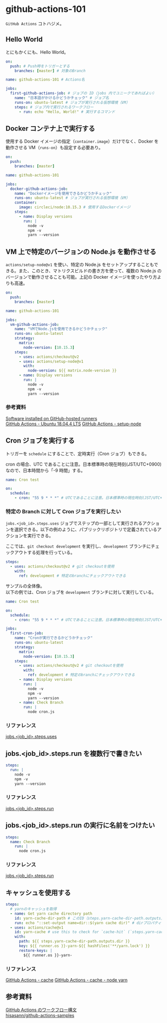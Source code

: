 # github-actions-101

`GitHub Actions` コトハジメ。

## Hello World

とにもかくにも、Hello World。

```yml
on:
  push: # Push時をトリガーとする
    branches: [master] # 対象のBranch

name: github-actions-101 # Actions名

jobs:
  first-github-actions-job: # ジョブの ID（jobs 内でユニークであればよい）
    name: "日本語がかけるかどうかチェック" # ジョブ名
    runs-on: ubuntu-latest # ジョブが実行される仮想環境（VM）
    steps: # ジョブ内で実行されるワークフロー
      - run: echo "Hello, World!" # 実行するコマンド
```

## Docker コンテナ上で実行する

使用する Docker イメージの指定（`container.image`）だけでなく、Docker を動作させる VM（`runs-on`）も設定する必要あり。

```yml
on:
  push:
    branches: [master]

name: github-actions-101

jobs:
  docker-github-actions-job:
    name: "Dockerイメージを使用できるかどうかチェック"
    runs-on: ubuntu-latest # ジョブが実行される仮想環境（VM）
    container:
      image: circleci/node:10.15.3 # 使用するDockerイメージ
    steps:
      - name: Display versions
        run: |
          node -v
          npm -v
          yarn --version
```

## VM 上で特定のバージョンの Node.js を動作させる

`actions/setup-node@v1` を使い、特定の Node.js をセットアップすることもできる。また、このとき、マトリクスビルドの書き方を使って、複数の Node.js のバージョンで動作させることも可能。上記の Docker イメージを使ったやり方よりも高速。

```yml
on:
  push:
    branches: [master]

name: github-actions-101

jobs:
  vm-github-actions-job:
    name: "VMでNode.jsを使用できるかどうかチェック"
    runs-on: ubuntu-latest
    strategy:
      matrix:
        node-version: [10.15.3]
    steps:
      - uses: actions/checkout@v2
      - uses: actions/setup-node@v1
        with:
          node-version: ${{ matrix.node-version }}
      - name: Display versions
        run: |
          node -v
          npm -v
          yarn --version
```

### 参考資料

[Software installed on GitHub-hosted runners](https://help.github.com/en/actions/reference/software-installed-on-github-hosted-runners)  
[GitHub Actions - Ubuntu 18.04.4 LTS](https://github.com/actions/virtual-environments/blob/master/images/linux/Ubuntu1804-README.md)
[GitHub Actions - setup-node](https://github.com/actions/setup-node)

## Cron ジョブを実行する

トリガーを `schedule` にすることで、定時実行（Cron ジョブ）もできる。

cron の場合、UTC であることに注意。日本標準時の現在時刻(JST/UTC+0900)なので、日本時間から「-9 時間」する。

```yml
name: Cron test

on:
  schedule:
    - cron: "55 9 * * *" # UTCであることに注意。日本標準時の現在時刻(JST/UTC+0900)なので、日本時間から「-9時間」
```

### 特定の Branch に対して Cron ジョブを実行したい

`jobs.<job_id>.steps.uses` ジョブでステップの一部として実行されるアクションを選択できる。以下の例のように、パブリックリポジトリで定義されているアクションを実行できる。

ここでは、`git checkout development` を実行し、`development` ブランチにチェックアウトする処理を行っている。

```yml
steps:
  - uses: actions/checkout@v2 # git checkoutを使用
    with:
      ref: development # 特定のbranchにチェックアウトできる
```

サンプルの全体像。  
以下の例では、Cron ジョブを `development` ブランチに対して実行している。

```yml
name: Cron test

on:
  schedule:
    - cron: "55 9 * * *" # UTCであることに注意。日本標準時の現在時刻(JST/UTC+0900)なので、日本時間から「-9時間」

jobs:
  first-cron-job:
    name: "Cronが実行できるかどうかチェック"
    runs-on: ubuntu-latest
    strategy:
      matrix:
        node-version: [10.15.3]
    steps:
      - uses: actions/checkout@v2 # git checkoutを使用
        with:
          ref: development # 特定のbranchにチェックアウトできる
      - name: Display versions
        run: |
          node -v
          npm -v
          yarn --version
      - name: Check Branch
        run: |
          node cron.js
```

### リファレンス

[jobs.<job_id>.steps.uses](https://help.github.com/en/actions/reference/workflow-syntax-for-github-actions#jobsjob_idstepsuses)

## jobs.<job_id>.steps.run を複数行で書きたい

```yml
steps:
  run: |
    node -v
    npm -v
    yarn --version
```

### リファレンス

[jobs.<job_id>.steps.run](https://help.github.com/en/actions/reference/workflow-syntax-for-github-actions#jobsjob_idstepsrun)

## jobs.<job_id>.steps.run の実行に名前をつけたい

```yml
steps:
  name: Check Branch
    run: |
      node cron.js
```

### リファレンス

[jobs.<job_id>.steps.run](https://help.github.com/en/actions/reference/workflow-syntax-for-github-actions#jobsjob_idstepsrun)

## キャッシュを使用する

```yml
steps:
  # yarnのキャッシュを取得
  - name: Get yarn cache directory path
    id: yarn-cache-dir-path # このID（steps.yarn-cache-dir-path.outputs）でアクセスできるようになる
    run: echo "::set-output name=dir::$(yarn cache dir)" # dirプロパティとしてキャッシュを指定
  - uses: actions/cache@v1
    id: yarn-cache # use this to check for `cache-hit` (`steps.yarn-cache.outputs.cache-hit != 'true'`)
    with:
      path: ${{ steps.yarn-cache-dir-path.outputs.dir }}
      key: ${{ runner.os }}-yarn-${{ hashFiles('**/yarn.lock') }}
      restore-keys: |
        ${{ runner.os }}-yarn-
```

### リファレンス

[GitHub Actions - cache](https://github.com/actions/cache)
[GitHub Actions - cache - node yarn](https://github.com/actions/cache/blob/master/examples.md#node---yarn)

## 参考資料

[GitHub Actions のワークフロー構文](https://help.github.com/ja/actions/reference/workflow-syntax-for-github-actions)  
[hisasann/github-actions-samples](https://github.com/hisasann/github-actions-samples)
